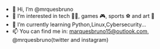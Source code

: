 - 👋 Hi, I’m @mrquesbruno
- 👀 I’m interested in tech 👨‍💻, games 🎮, sports ⚽ and art 🎨
- 🌱 I’m currently learning Python,Linux,Cybersecurity...
- 📫 You can find me in: marquesbruno15@outlook.com, @mrquesbruno(twitter and instagram)

<!---
mrquesbruno/mrquesbruno is a ✨ special ✨ repository because its `README.md` (this file) appears on your GitHub profile.
You can click the Preview link to take a look at your changes.
--->
